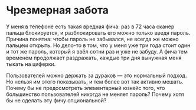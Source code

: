 # Чрезмерная забота

У меня в телефоне есть такая вредная фича: раз в 72 часа сканер пальца блокируется, и разблокировать его можно только введя пароль. Причина понятна: чтобы пароль не забывался, не всегда же можно пальцем открыть. Но дело-то в том, что у меня уже три года стоит один и тот же пароль, который я ввёл сотни раз и уже не забуду. А фича тем временем продолжает раздражать, каждые три дня вынужная меня тыкать на циферки.

Пользователей можно держать за дураков — это нормальный подход. Но нельзя им этого показывать, и тем более вот так активно мешать. Почему бы не предосмотреть элементарный юзкейс того, что большинство пользователей никогда не меняет пароль? Почему хотя бы не сделать эту фичу опциональной?
